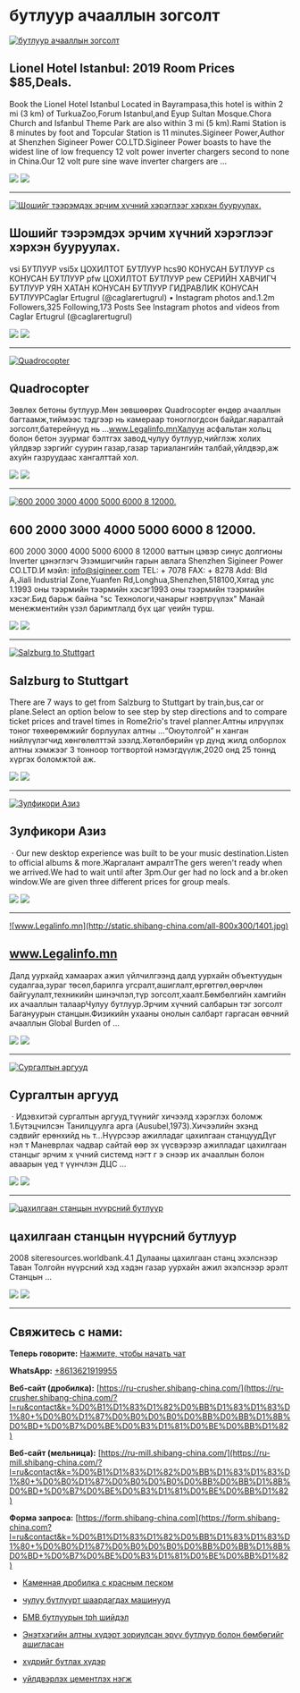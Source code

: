 # бутлуур ачааллын зогсолт

<a href="https://swt.shibang-china.com/?l=ru&img&k=%D0%B1%D1%83%D1%82%D0%BB%D1%83%D1%83%D1%80+%D0%B0%D1%87%D0%B0%D0%B0%D0%BB%D0%BB%D1%8B%D0%BD+%D0%B7%D0%BE%D0%B3%D1%81%D0%BE%D0%BB%D1%82" target="_blank">![бутлуур ачааллын зогсолт](http://static.shibang-china.com/all-800x300/1470.jpg)</a>

## Lionel Hotel Istanbul: 2019 Room Prices $85,Deals.
Book the Lionel Hotel Istanbul Located in Bayrampasa,this hotel is within 2 mi (3 km) of TurkuaZoo,Forum Istanbul,and Eyup Sultan Mosque.Chora Church and Isfanbul Theme Park are also within 3 mi (5 km).Rami Station is 8 minutes by foot and Topcular Station is 11 minutes.Sigineer Power,Author at Shenzhen Sigineer Power CO.LTD.Sigineer Power boasts to have the widest line of low frequency 12 volt power inverter chargers second to none in China.Our 12 volt pure sine wave inverter chargers are …


<a href="https://whatsapp.shibangsoft.com/WhatsApp.php" target="_blank" title="WhatsApp">![](http://static.shibang-china.com/icon/whatsapp.png)</a> <a href="https://swt.shibang-china.com/?l=ru&icon&k=%D0%B1%D1%83%D1%82%D0%BB%D1%83%D1%83%D1%80+%D0%B0%D1%87%D0%B0%D0%B0%D0%BB%D0%BB%D1%8B%D0%BD+%D0%B7%D0%BE%D0%B3%D1%81%D0%BE%D0%BB%D1%82" target="_blank">![](http://static.shibang-china.com/icon/chat-ru.png)</a>

---

<a href="https://swt.shibang-china.com/?l=ru&img&k=%D0%B1%D1%83%D1%82%D0%BB%D1%83%D1%83%D1%80+%D0%B0%D1%87%D0%B0%D0%B0%D0%BB%D0%BB%D1%8B%D0%BD+%D0%B7%D0%BE%D0%B3%D1%81%D0%BE%D0%BB%D1%82" target="_blank">![Шошийг тээрэмдэх эрчим хүчний хэрэглээг хэрхэн бууруулах.](http://static.shibang-china.com/all-800x300/1479.jpg)</a>

## Шошийг тээрэмдэх эрчим хүчний хэрэглээг хэрхэн бууруулах.
vsi БУТЛУУР vsi5x ЦОХИЛТОТ БУТЛУУР hcs90 КОНУСАН БУТЛУУР cs КОНУСАН БУТЛУУР pfw ЦОХИЛТОТ БУТЛУУР pew СЕРИЙН ХАВЧИГЧ БУТЛУУР УЯН ХАТАН КОНУСАН БУТЛУУР ГИДРАВЛИК КОНУСАН БУТЛУУРCaglar Ertugrul (@caglarertugrul) • Instagram photos and.1.2m Followers,325 Following,173 Posts See Instagram photos and videos from Caglar Ertugrul (@caglarertugrul)


<a href="https://whatsapp.shibangsoft.com/WhatsApp.php" target="_blank" title="WhatsApp">![](http://static.shibang-china.com/icon/whatsapp.png)</a> <a href="https://swt.shibang-china.com/?l=ru&icon&k=%D0%B1%D1%83%D1%82%D0%BB%D1%83%D1%83%D1%80+%D0%B0%D1%87%D0%B0%D0%B0%D0%BB%D0%BB%D1%8B%D0%BD+%D0%B7%D0%BE%D0%B3%D1%81%D0%BE%D0%BB%D1%82" target="_blank">![](http://static.shibang-china.com/icon/chat-ru.png)</a>

---

<a href="https://swt.shibang-china.com/?l=ru&img&k=%D0%B1%D1%83%D1%82%D0%BB%D1%83%D1%83%D1%80+%D0%B0%D1%87%D0%B0%D0%B0%D0%BB%D0%BB%D1%8B%D0%BD+%D0%B7%D0%BE%D0%B3%D1%81%D0%BE%D0%BB%D1%82" target="_blank">![Quadrocopter](http://static.shibang-china.com/all-800x300/473.jpg)</a>

## Quadrocopter
Зөвлөх бетоны бутлуур.Мөн зөвшөөрөх Quadrocopter өндөр ачааллын багтаамж,тиймээс тэдгээр нь камераар тоноглогдсон байдаг.яаралтай зогсолт,батерейнууд нь …www.Legalinfo.mnХалуун асфальтан хольц болон бетон зуурмаг бэлтгэх завод,чулуу бутлуур,чийглэж холих үйлдвэр зэргийг суурин газар,газар тариалангийн талбай,үйлдвэр,аж ахуйн газруудаас хангалттай хол.


<a href="https://whatsapp.shibangsoft.com/WhatsApp.php" target="_blank" title="WhatsApp">![](http://static.shibang-china.com/icon/whatsapp.png)</a> <a href="https://swt.shibang-china.com/?l=ru&icon&k=%D0%B1%D1%83%D1%82%D0%BB%D1%83%D1%83%D1%80+%D0%B0%D1%87%D0%B0%D0%B0%D0%BB%D0%BB%D1%8B%D0%BD+%D0%B7%D0%BE%D0%B3%D1%81%D0%BE%D0%BB%D1%82" target="_blank">![](http://static.shibang-china.com/icon/chat-ru.png)</a>

---

<a href="https://swt.shibang-china.com/?l=ru&img&k=%D0%B1%D1%83%D1%82%D0%BB%D1%83%D1%83%D1%80+%D0%B0%D1%87%D0%B0%D0%B0%D0%BB%D0%BB%D1%8B%D0%BD+%D0%B7%D0%BE%D0%B3%D1%81%D0%BE%D0%BB%D1%82" target="_blank">![600 2000 3000 4000 5000 6000 8 12000.](http://static.shibang-china.com/all-800x300/351.jpg)</a>

## 600 2000 3000 4000 5000 6000 8 12000.
600 2000 3000 4000 5000 6000 8 12000 ваттын цэвэр синус долгионы Inverter цэнэглэгч Эзэмшигчийн гарын авлага Shenzhen Sigineer Power CO.LTD.И мэйл: info@sigineer.com TEL: + 7078 FAX: + 8278 Add: Bld A,Jiali Industrial Zone,Yuanfen Rd,Longhua,Shenzhen,518100,Хятад улс 1.1993 оны тээрмийн тээрмийн хэсэг1993 оны тээрмийн тээрмийн хэсэг.Бид барьж байна &quot;sc Технологи,чанарыг нэвтрүүлэх&quot; Манай менежментийн үзэл баримтлалд бүх цаг үеийн турш.


<a href="https://whatsapp.shibangsoft.com/WhatsApp.php" target="_blank" title="WhatsApp">![](http://static.shibang-china.com/icon/whatsapp.png)</a> <a href="https://swt.shibang-china.com/?l=ru&icon&k=%D0%B1%D1%83%D1%82%D0%BB%D1%83%D1%83%D1%80+%D0%B0%D1%87%D0%B0%D0%B0%D0%BB%D0%BB%D1%8B%D0%BD+%D0%B7%D0%BE%D0%B3%D1%81%D0%BE%D0%BB%D1%82" target="_blank">![](http://static.shibang-china.com/icon/chat-ru.png)</a>

---

<a href="https://swt.shibang-china.com/?l=ru&img&k=%D0%B1%D1%83%D1%82%D0%BB%D1%83%D1%83%D1%80+%D0%B0%D1%87%D0%B0%D0%B0%D0%BB%D0%BB%D1%8B%D0%BD+%D0%B7%D0%BE%D0%B3%D1%81%D0%BE%D0%BB%D1%82" target="_blank">![Salzburg to Stuttgart](http://static.shibang-china.com/all-800x300/1262.jpg)</a>

## Salzburg to Stuttgart
There are 7 ways to get from Salzburg to Stuttgart by train,bus,car or plane.Select an option below to see step by step directions and to compare ticket prices and travel times in Rome2rio's travel planner.Алтны илрүүлэх тоног төхөөрөмжийг борлуулах алтны …“Оюутолгой” н ханган нийлүүлэгчид хөнгөлөлттэй зээлд.Хөтөлбөрийн үр дүнд жилд олборлох алтны хэмжээг 3 тонноор тогтвортой нэмэгдүүлж,2020 онд 25 тоннд хүргэх боломжтой аж.


<a href="https://whatsapp.shibangsoft.com/WhatsApp.php" target="_blank" title="WhatsApp">![](http://static.shibang-china.com/icon/whatsapp.png)</a> <a href="https://swt.shibang-china.com/?l=ru&icon&k=%D0%B1%D1%83%D1%82%D0%BB%D1%83%D1%83%D1%80+%D0%B0%D1%87%D0%B0%D0%B0%D0%BB%D0%BB%D1%8B%D0%BD+%D0%B7%D0%BE%D0%B3%D1%81%D0%BE%D0%BB%D1%82" target="_blank">![](http://static.shibang-china.com/icon/chat-ru.png)</a>

---

<a href="https://swt.shibang-china.com/?l=ru&img&k=%D0%B1%D1%83%D1%82%D0%BB%D1%83%D1%83%D1%80+%D0%B0%D1%87%D0%B0%D0%B0%D0%BB%D0%BB%D1%8B%D0%BD+%D0%B7%D0%BE%D0%B3%D1%81%D0%BE%D0%BB%D1%82" target="_blank">![Зулфикори Азиз](http://static.shibang-china.com/all-800x300/1476.jpg)</a>

## Зулфикори Азиз
&nbsp;&#0183;&#32;Our new desktop experience was built to be your music destination.Listen to official albums &amp; more.Жаргалант амралтThe gers weren't ready when we arrived.We had to wait until after 3pm.Our ger had no lock and a br.oken window.We are given three different prices for group meals.


<a href="https://whatsapp.shibangsoft.com/WhatsApp.php" target="_blank" title="WhatsApp">![](http://static.shibang-china.com/icon/whatsapp.png)</a> <a href="https://swt.shibang-china.com/?l=ru&icon&k=%D0%B1%D1%83%D1%82%D0%BB%D1%83%D1%83%D1%80+%D0%B0%D1%87%D0%B0%D0%B0%D0%BB%D0%BB%D1%8B%D0%BD+%D0%B7%D0%BE%D0%B3%D1%81%D0%BE%D0%BB%D1%82" target="_blank">![](http://static.shibang-china.com/icon/chat-ru.png)</a>

---

<a href="https://swt.shibang-china.com/?l=ru&img&k=%D0%B1%D1%83%D1%82%D0%BB%D1%83%D1%83%D1%80+%D0%B0%D1%87%D0%B0%D0%B0%D0%BB%D0%BB%D1%8B%D0%BD+%D0%B7%D0%BE%D0%B3%D1%81%D0%BE%D0%BB%D1%82" target="_blank">![www.Legalinfo.mn](http://static.shibang-china.com/all-800x300/1401.jpg)</a>

## www.Legalinfo.mn
Далд уурхайд хамаарах ажил үйлчилгээнд далд уурхайн объектуудын судалгаа,зураг төсөл,барилга угсралт,ашиглалт,өргөтгөл,өөрчлөн байгуулалт,техникийн шинэчлэл,түр зогсолт,хаалт.Бөмбөлгийн хамгийн их ачааллын талаарЧулуу бутлуур.Эрчим хүчний салбарын тэг зогсолт Багануурын станцын.Физикийн ухааны онолын салбарт гаргасан өвчний ачааллын Global Burden of …


<a href="https://whatsapp.shibangsoft.com/WhatsApp.php" target="_blank" title="WhatsApp">![](http://static.shibang-china.com/icon/whatsapp.png)</a> <a href="https://swt.shibang-china.com/?l=ru&icon&k=%D0%B1%D1%83%D1%82%D0%BB%D1%83%D1%83%D1%80+%D0%B0%D1%87%D0%B0%D0%B0%D0%BB%D0%BB%D1%8B%D0%BD+%D0%B7%D0%BE%D0%B3%D1%81%D0%BE%D0%BB%D1%82" target="_blank">![](http://static.shibang-china.com/icon/chat-ru.png)</a>

---

<a href="https://swt.shibang-china.com/?l=ru&img&k=%D0%B1%D1%83%D1%82%D0%BB%D1%83%D1%83%D1%80+%D0%B0%D1%87%D0%B0%D0%B0%D0%BB%D0%BB%D1%8B%D0%BD+%D0%B7%D0%BE%D0%B3%D1%81%D0%BE%D0%BB%D1%82" target="_blank">![Сургалтын аргууд](http://static.shibang-china.com/all-800x300/311.jpg)</a>

## Сургалтын аргууд
&nbsp;&#0183;&#32;Идэвхитэй сургалтын аргууд,түүнийг хичээлд хэрэглэх боломж 1.Бүтэцчилсэн Танилцуулга арга (Ausubel,1973).Хичээлийн эхэнд сэдвийг ерөнхийд нь т…Нүүрсээр ажилладаг цахилгаан станцуудДүг нэл т Маневрлах чадвар сайтай өөр эх үүсвэрээр ажилладаг цахилгаан станцыг эрчим х үчний системд нэгт г э снээр их ачааллын болон аваарын үед т үүнчлэн ДЦС …


<a href="https://whatsapp.shibangsoft.com/WhatsApp.php" target="_blank" title="WhatsApp">![](http://static.shibang-china.com/icon/whatsapp.png)</a> <a href="https://swt.shibang-china.com/?l=ru&icon&k=%D0%B1%D1%83%D1%82%D0%BB%D1%83%D1%83%D1%80+%D0%B0%D1%87%D0%B0%D0%B0%D0%BB%D0%BB%D1%8B%D0%BD+%D0%B7%D0%BE%D0%B3%D1%81%D0%BE%D0%BB%D1%82" target="_blank">![](http://static.shibang-china.com/icon/chat-ru.png)</a>

---

<a href="https://swt.shibang-china.com/?l=ru&img&k=%D0%B1%D1%83%D1%82%D0%BB%D1%83%D1%83%D1%80+%D0%B0%D1%87%D0%B0%D0%B0%D0%BB%D0%BB%D1%8B%D0%BD+%D0%B7%D0%BE%D0%B3%D1%81%D0%BE%D0%BB%D1%82" target="_blank">![цахилгаан станцын нүүрсний бутлуур](http://static.shibang-china.com/all-800x300/411.jpg)</a>

## цахилгаан станцын нүүрсний бутлуур
2008 siteresources.worldbank.4.1 Дулааны цахилгаан станц эхэлснээр Таван Толгойн нүүрсний хэд хэдэн газар уурхайн ажил эхэлснээр эрэлт Станцын …

<a href="https://whatsapp.shibangsoft.com/WhatsApp.php" target="_blank" title="WhatsApp">![](http://static.shibang-china.com/icon/whatsapp.png)</a> <a href="https://swt.shibang-china.com/?l=ru&icon&k=%D0%B1%D1%83%D1%82%D0%BB%D1%83%D1%83%D1%80+%D0%B0%D1%87%D0%B0%D0%B0%D0%BB%D0%BB%D1%8B%D0%BD+%D0%B7%D0%BE%D0%B3%D1%81%D0%BE%D0%BB%D1%82" target="_blank">![](http://static.shibang-china.com/icon/chat-ru.png)</a>

---
## Свяжитесь с нами:

**Теперь говорите:** [Нажмите, чтобы начать чат](https://swt.shibang-china.com?l=ru&contact&k=%D0%B1%D1%83%D1%82%D0%BB%D1%83%D1%83%D1%80+%D0%B0%D1%87%D0%B0%D0%B0%D0%BB%D0%BB%D1%8B%D0%BD+%D0%B7%D0%BE%D0%B3%D1%81%D0%BE%D0%BB%D1%82)

**WhatsApp:**  [+8613621919955](https://whatsapp.shibangsoft.com/WhatsApp.php)

**Веб-сайт (дробилка):** [https://ru-crusher.shibang-china.com/](https://ru-crusher.shibang-china.com/?l=ru&contact&k=%D0%B1%D1%83%D1%82%D0%BB%D1%83%D1%83%D1%80+%D0%B0%D1%87%D0%B0%D0%B0%D0%BB%D0%BB%D1%8B%D0%BD+%D0%B7%D0%BE%D0%B3%D1%81%D0%BE%D0%BB%D1%82)

**Веб-сайт (мельница):** [https://ru-mill.shibang-china.com/](https://ru-mill.shibang-china.com/?l=ru&contact&k=%D0%B1%D1%83%D1%82%D0%BB%D1%83%D1%83%D1%80+%D0%B0%D1%87%D0%B0%D0%B0%D0%BB%D0%BB%D1%8B%D0%BD+%D0%B7%D0%BE%D0%B3%D1%81%D0%BE%D0%BB%D1%82)

**Форма запроса:** [https://form.shibang-china.com](https://form.shibang-china.com?l=ru&contact&k=%D0%B1%D1%83%D1%82%D0%BB%D1%83%D1%83%D1%80+%D0%B0%D1%87%D0%B0%D0%B0%D0%BB%D0%BB%D1%8B%D0%BD+%D0%B7%D0%BE%D0%B3%D1%81%D0%BE%D0%BB%D1%82)

* [Каменная дробилка с красным песком](../126/%D0%9A%D0%B0%D0%BC%D0%B5%D0%BD%D0%BD%D0%B0%D1%8F%20%D0%B4%D1%80%D0%BE%D0%B1%D0%B8%D0%BB%D0%BA%D0%B0%20%D1%81%20%D0%BA%D1%80%D0%B0%D1%81%D0%BD%D1%8B%D0%BC%20%D0%BF%D0%B5%D1%81%D0%BA%D0%BE%D0%BC.md)

* [чулуу бутлуурт шаардагдах машинууд](../129/%D1%87%D1%83%D0%BB%D1%83%D1%83%20%D0%B1%D1%83%D1%82%D0%BB%D1%83%D1%83%D1%80%D1%82%20%D1%88%D0%B0%D0%B0%D1%80%D0%B4%D0%B0%D0%B3%D0%B4%D0%B0%D1%85%20%D0%BC%D0%B0%D1%88%D0%B8%D0%BD%D1%83%D1%83%D0%B4.md)

* [БМВ бутлуурын tph шийдэл](../127/%D0%91%D0%9C%D0%92%20%D0%B1%D1%83%D1%82%D0%BB%D1%83%D1%83%D1%80%D1%8B%D0%BD%20tph%20%D1%88%D0%B8%D0%B9%D0%B4%D1%8D%D0%BB.md)

* [Энэтхэгийн алтны хүдэрт зориулсан эрүү бутлуур болон бөмбөгийг ашигласан](../128/%D0%AD%D0%BD%D1%8D%D1%82%D1%85%D1%8D%D0%B3%D0%B8%D0%B9%D0%BD%20%D0%B0%D0%BB%D1%82%D0%BD%D1%8B%20%D1%85%D2%AF%D0%B4%D1%8D%D1%80%D1%82%20%D0%B7%D0%BE%D1%80%D0%B8%D1%83%D0%BB%D1%81%D0%B0%D0%BD%20%D1%8D%D1%80%D2%AF%D2%AF%20%D0%B1%D1%83%D1%82%D0%BB%D1%83%D1%83%D1%80%20%D0%B1%D0%BE%D0%BB%D0%BE%D0%BD%20%D0%B1%D3%A9%D0%BC%D0%B1%D3%A9%D0%B3%D0%B8%D0%B9%D0%B3%20%D0%B0%D1%88%D0%B8%D0%B3%D0%BB%D0%B0%D1%81%D0%B0%D0%BD.md)

* [хүдрийг бутлах хүдэр](../129/%D1%85%D2%AF%D0%B4%D1%80%D0%B8%D0%B9%D0%B3%20%D0%B1%D1%83%D1%82%D0%BB%D0%B0%D1%85%20%D1%85%D2%AF%D0%B4%D1%8D%D1%80.md)

* [үйлдвэрлэх цементлэх нэгж](../127/%D2%AF%D0%B9%D0%BB%D0%B4%D0%B2%D1%8D%D1%80%D0%BB%D1%8D%D1%85%20%D1%86%D0%B5%D0%BC%D0%B5%D0%BD%D1%82%D0%BB%D1%8D%D1%85%20%D0%BD%D1%8D%D0%B3%D0%B6.md)